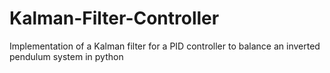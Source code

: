 # Kalman-Filter-Controller
Implementation of a Kalman filter for a PID controller to balance an inverted pendulum system in python

